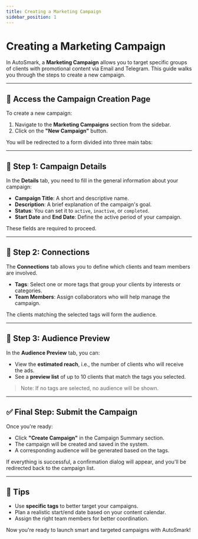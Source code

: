 ```yaml
---
title: Creating a Marketing Campaign
sidebar_position: 1
---
```


# Creating a Marketing Campaign

In AutoSmark, a **Marketing Campaign** allows you to target specific groups of clients with promotional content via Email and Telegram. This guide walks you through the steps to create a new campaign.

---

## 🧭 Access the Campaign Creation Page

To create a new campaign:

1. Navigate to the **Marketing Campaigns** section from the sidebar.
2. Click on the **"New Campaign"** button.

You will be redirected to a form divided into three main tabs:

---

## 📝 Step 1: Campaign Details

In the **Details** tab, you need to fill in the general information about your campaign:

- **Campaign Title**: A short and descriptive name.
- **Description**: A brief explanation of the campaign's goal.
- **Status**: You can set it to `active`, `inactive`, or `completed`.
- **Start Date** and **End Date**: Define the active period of your campaign.

These fields are required to proceed.

---

## 🔗 Step 2: Connections

The **Connections** tab allows you to define which clients and team members are involved.

- **Tags**: Select one or more tags that group your clients by interests or categories.
- **Team Members**: Assign collaborators who will help manage the campaign.

The clients matching the selected tags will form the audience.

---

## 👥 Step 3: Audience Preview

In the **Audience Preview** tab, you can:

- View the **estimated reach**, i.e., the number of clients who will receive the ads.
- See a **preview list** of up to 10 clients that match the tags you selected.

> Note: If no tags are selected, no audience will be shown.

---

## ✅ Final Step: Submit the Campaign

Once you're ready:

- Click **"Create Campaign"** in the Campaign Summary section.
- The campaign will be created and saved in the system.
- A corresponding audience will be generated based on the tags.

If everything is successful, a confirmation dialog will appear, and you'll be redirected back to the campaign list.

---

## 🧠 Tips

- Use **specific tags** to better target your campaigns.
- Plan a realistic start/end date based on your content calendar.
- Assign the right team members for better coordination.

Now you're ready to launch smart and targeted campaigns with AutoSmark!
